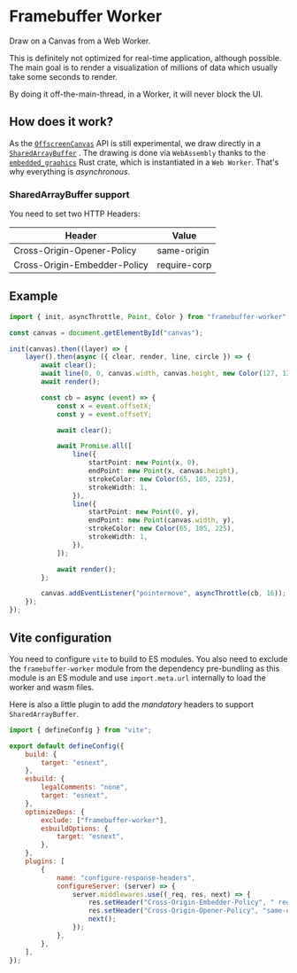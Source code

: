 # Framebuffer Worker

Draw on a Canvas from a Web Worker.

This is definitely not optimized for real-time application, although possible. The main goal is to render a
visualization of millions of data which usually take some seconds to render.

By doing it off-the-main-thread, in a Worker, it will never block the UI.

## How does it work?

As the [`OffscreenCanvas`](https://developer.mozilla.org/en-US/docs/Web/API/OffscreenCanvas) API is still experimental,
we draw directly in
a [`SharedArrayBuffer`](https://developer.mozilla.org/en-US/docs/Web/JavaScript/Reference/Global_Objects/SharedArrayBuffer)
.
The drawing is done via `WebAssembly` thanks to
the [`embedded_graphics`](https://docs.rs/embedded-graphics/latest/embedded_graphics/index.html) Rust crate, which is
instantiated in a `Web Worker`.
That's why everything is _asynchronous_.

### SharedArrayBuffer support

You need to set two HTTP Headers:

| Header                       | Value        |
| ---------------------------- | ------------ |
| Cross-Origin-Opener-Policy   | same-origin  |
| Cross-Origin-Embedder-Policy | require-corp |

## Example

```typescript
import { init, asyncThrottle, Point, Color } from "framebuffer-worker";

const canvas = document.getElementById("canvas");

init(canvas).then((layer) => {
	layer().then(async ({ clear, render, line, circle }) => {
		await clear();
		await line(0, 0, canvas.width, canvas.height, new Color(127, 127, 127), 1);
		await render();

		const cb = async (event) => {
			const x = event.offsetX;
			const y = event.offsetY;

			await clear();

			await Promise.all([
				line({
					startPoint: new Point(x, 0),
					endPoint: new Point(x, canvas.height),
					strokeColor: new Color(65, 105, 225),
					strokeWidth: 1,
				}),
				line({
					startPoint: new Point(0, y),
					endPoint: new Point(canvas.width, y),
					strokeColor: new Color(65, 105, 225),
					strokeWidth: 1,
				}),
			]);

			await render();
		};

		canvas.addEventListener("pointermove", asyncThrottle(cb, 16));
	});
});
```

## Vite configuration

You need to configure `vite` to build to ES modules.
You also need to exclude the `framebuffer-worker` module from the dependency pre-bundling as this module is an ES module
and use `import.meta.url` internally to load the worker and wasm files.

Here is also a little plugin to add the _mandatory_ headers to support `SharedArrayBuffer`.

```javascript
import { defineConfig } from "vite";

export default defineConfig({
	build: {
		target: "esnext",
	},
	esbuild: {
		legalComments: "none",
		target: "esnext",
	},
	optimizeDeps: {
		exclude: ["framebuffer-worker"],
		esbuildOptions: {
			target: "esnext",
		},
	},
	plugins: [
		{
			name: "configure-response-headers",
			configureServer: (server) => {
				server.middlewares.use((_req, res, next) => {
					res.setHeader("Cross-Origin-Embedder-Policy", " require-corp");
					res.setHeader("Cross-Origin-Opener-Policy", "same-origin");
					next();
				});
			},
		},
	],
});
```
